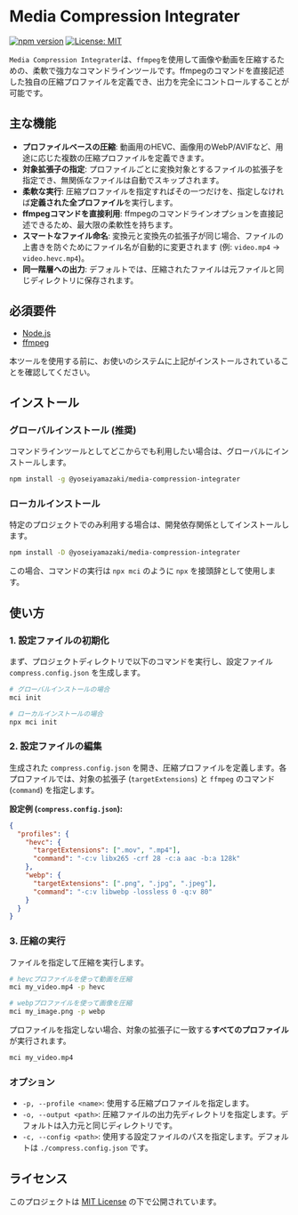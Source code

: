 # Media Compression Integrater

[![npm version](https://img.shields.io/npm/v/@yoseiyamazaki/media-compression-integrater.svg)](https://www.npmjs.com/package/@yoseiyamazaki/media-compression-integrater)
[![License: MIT](https://img.shields.io/badge/License-MIT-yellow.svg)](https://opensource.org/licenses/MIT)

`Media Compression Integrater`は、`ffmpeg`を使用して画像や動画を圧縮するための、柔軟で強力なコマンドラインツールです。ffmpegのコマンドを直接記述した独自の圧縮プロファイルを定義でき、出力を完全にコントロールすることが可能です。

## 主な機能

-   **プロファイルベースの圧縮**: 動画用のHEVC、画像用のWebP/AVIFなど、用途に応じた複数の圧縮プロファイルを定義できます。
-   **対象拡張子の指定**: プロファイルごとに変換対象とするファイルの拡張子を指定でき、無関係なファイルは自動でスキップされます。
-   **柔軟な実行**: 圧縮プロファイルを指定すればその一つだけを、指定しなければ**定義された全プロファイル**を実行します。
-   **ffmpegコマンドを直接利用**: ffmpegのコマンドラインオプションを直接記述できるため、最大限の柔軟性を持ちます。
-   **スマートなファイル命名**: 変換元と変換先の拡張子が同じ場合、ファイルの上書きを防ぐためにファイル名が自動的に変更されます (例: `video.mp4` -> `video.hevc.mp4`)。
-   **同一階層への出力**: デフォルトでは、圧縮されたファイルは元ファイルと同じディレクトリに保存されます。

## 必須要件

-   [Node.js](https://nodejs.org/ja/)
-   [ffmpeg](https://ffmpeg.org/download.html)

本ツールを使用する前に、お使いのシステムに上記がインストールされていることを確認してください。

## インストール

### グローバルインストール (推奨)

コマンドラインツールとしてどこからでも利用したい場合は、グローバルにインストールします。

```bash
npm install -g @yoseiyamazaki/media-compression-integrater
```

### ローカルインストール

特定のプロジェクトでのみ利用する場合は、開発依存関係としてインストールします。

```bash
npm install -D @yoseiyamazaki/media-compression-integrater
```
この場合、コマンドの実行は `npx mci` のように `npx` を接頭辞として使用します。

## 使い方

### 1. 設定ファイルの初期化

まず、プロジェクトディレクトリで以下のコマンドを実行し、設定ファイル `compress.config.json` を生成します。

```bash
# グローバルインストールの場合
mci init

# ローカルインストールの場合
npx mci init
```

### 2. 設定ファイルの編集

生成された `compress.config.json` を開き、圧縮プロファイルを定義します。各プロファイルでは、対象の拡張子 (`targetExtensions`) と `ffmpeg` のコマンド (`command`) を指定します。

**設定例 (`compress.config.json`):**
```json
{
  "profiles": {
    "hevc": {
      "targetExtensions": [".mov", ".mp4"],
      "command": "-c:v libx265 -crf 28 -c:a aac -b:a 128k"
    },
    "webp": {
      "targetExtensions": [".png", ".jpg", ".jpeg"],
      "command": "-c:v libwebp -lossless 0 -q:v 80"
    }
  }
}
```

### 3. 圧縮の実行

ファイルを指定して圧縮を実行します。

```bash
# hevcプロファイルを使って動画を圧縮
mci my_video.mp4 -p hevc

# webpプロファイルを使って画像を圧縮
mci my_image.png -p webp
```

プロファイルを指定しない場合、対象の拡張子に一致する**すべてのプロファイル**が実行されます。

```bash
mci my_video.mp4
```

### オプション

-   `-p, --profile <name>`: 使用する圧縮プロファイルを指定します。
-   `-o, --output <path>`: 圧縮ファイルの出力先ディレクトリを指定します。デフォルトは入力元と同じディレクトリです。
-   `-c, --config <path>`: 使用する設定ファイルのパスを指定します。デフォルトは `./compress.config.json` です。

<!-- ## 開発者向け情報

### ローカル環境での実行

リポジトリをクローンして、ローカルで実行することも可能です。

```bash
git clone https://github.com/yoseiyamazaki/media-compression-integrater.git
cd media-compression-integrater
npm install
```

`node`コマンドで直接スクリプトを実行します。

```bash
node bin/cli.js init
node bin/cli.js my_video.mp4 -p hevc
```

## アンインストール

### グローバルインストールの場合

```bash
npm uninstall -g @yoseiyamazaki/media-compression-integrater
```

### ローカルインストールの場合

```bash
npm uninstall @yoseiyamazaki/media-compression-integrater
``` -->

## ライセンス

このプロジェクトは [MIT License](https://opensource.org/licenses/MIT) の下で公開されています。
